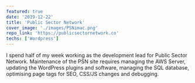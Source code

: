 ```yaml
---
featured: true
date: '2019-12-22'
title: 'Public Sector Network'
cover_image: './images/PSNimac.png'
repo_link: 'https://publicsectornetwork.co'
techs: ['Wordpress']
---
```


I spend half of my week working as the development lead for Public Sector Network. Maintenance of the PSN site requires managing the AWS Server, updating the WordPress plugins and software, managing the SQL database, optimising page tags for SEO, CSS/JS changes and debugging.



